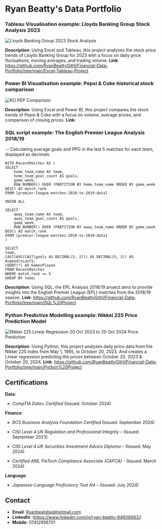 # Ryan Beatty's Data Portfolio

### Tableau Visualisation example: Lloyds Banking Group Stock Analysis 2023

![Lloyds Banking Group 2023 Stock Analysis](https://github.com/user-attachments/assets/66db8831-0f0f-4ff4-95e5-4566a2e12250)


**Description**: Using Excel and Tableau, this project analyzes the stock price trends of Lloyds Banking Group for 2023 with a focus on daily price fluctuations, moving averages, and trading volume.
**Link**: https://github.com/RyanBeattyGitH/Financial-Data-Portfolio/tree/main/Excel-Tableau-Project

### Power BI Visualisation example: Pepsi & Coke historical stock comparison 

![KO   PEP Comparison](https://github.com/user-attachments/assets/c39f71dc-0e56-4dbf-8527-a25bc1ad4d13)


**Description**: Using Excel and Power BI, this project compares the stock trends of Pepsi & Coke with a focus on volume, average prices, and comparison of closing prices.
**Link**: 

### SQL script example: The English Premier League Analysis 2018/19


-- Calculating average goals and PPG in the last 5 matches for each team, displayed as decimals

    WITH RecentMatches AS (
    SELECT 
        home_team_name AS team,
        home_team_goal_count AS goals,
        game_week,
        ROW_NUMBER() OVER (PARTITION BY home_team_name ORDER BY game_week DESC) AS match_rank
    FROM [premier-league-matches-2018-to-2019-data]
    
    UNION ALL
    
    SELECT 
        away_team_name AS team,
        away_team_goal_count AS goals,
        game_week,
        ROW_NUMBER() OVER (PARTITION BY away_team_name ORDER BY game_week DESC) AS match_rank
    FROM [premier-league-matches-2018-to-2019-data]
    )

    SELECT 
    team,
    CAST(AVG(CAST(goals AS DECIMAL(5, 2))) AS DECIMAL(5, 2)) AS AvgGoalsLast5,
    COUNT(*) AS GamesPlayed
    FROM RecentMatches
    WHERE match_rank <= 5
    GROUP BY team;



**Description**: Using SQL, the EPL Analysis 2018/19 project aims to provide insights into the English Premier League (EPL) matches from the 2018/19 season.
**Link**: https://github.com/RyanBeattyGitH/Financial-Data-Portfolio/tree/main/SQL%20Project

### Python Predictive Modelling example: Nikkei 225 Price Prediction Model

![Nikkei 225 Linear Regression 20 Oct 2023 to 20 Oct 2024 Price Prediction](https://github.com/user-attachments/assets/8cc22e69-4851-4199-a751-ce8453dbf469)


**Description**: Using Python, this project analyzes daily price data from the Nikkei 225 index from May 1, 1965, to October 20, 2023. And creates a Linear regression predicting the prices between October 20, 2023 & October 20, 2024.
**Link**: https://github.com/RyanBeattyGitH/Financial-Data-Portfolio/tree/main/Python%20Project

## Certifications
**Data**: 

- *CompTIA Data+ Certified* (Issued: October 2024) 

**Finance**:  

- *BCS Business Analysis Foundation Certified* (Issued: September 2024) 

- *CISI Level 4 UK Regulation and Professional Integrity* – (Issued: September 2023) 

- *CISI Level 4 UK Securities Investment Advice Diploma* – (Issued: May 2024) 

- *Certified AML FinTech Compliance Associate (CAFCA)* - (Issued: March 2024) 

**Language**: 

- *Japanese-Language Proficiency Test N4* – (Issued: July 2024) 

## Contact
- **Email**: Ryanbeatsbe@hotmail.com
- **LinkedIn**: (https://www.linkedin.com/in/ryan-beatty-84606683/)
- **Mobile**: 07412956701
